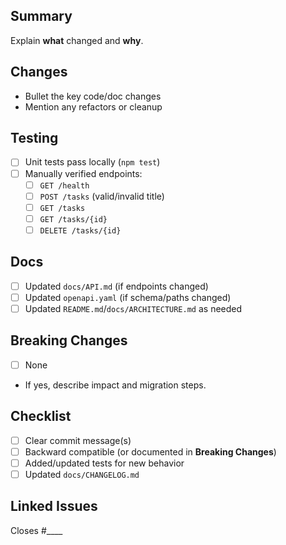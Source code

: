 ## Summary
Explain **what** changed and **why**.

## Changes
- Bullet the key code/doc changes
- Mention any refactors or cleanup

## Testing
- [ ] Unit tests pass locally (`npm test`)
- [ ] Manually verified endpoints:
  - [ ] `GET /health`
  - [ ] `POST /tasks` (valid/invalid title)
  - [ ] `GET /tasks`
  - [ ] `GET /tasks/{id}`
  - [ ] `DELETE /tasks/{id}`

## Docs
- [ ] Updated `docs/API.md` (if endpoints changed)
- [ ] Updated `openapi.yaml` (if schema/paths changed)
- [ ] Updated `README.md`/`docs/ARCHITECTURE.md` as needed

## Breaking Changes
- [ ] None
- If yes, describe impact and migration steps.

## Checklist
- [ ] Clear commit message(s)
- [ ] Backward compatible (or documented in **Breaking Changes**)
- [ ] Added/updated tests for new behavior
- [ ] Updated `docs/CHANGELOG.md`

## Linked Issues
Closes #____
